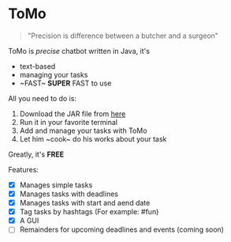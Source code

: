# ToMo

> "Precision is difference between a butcher and a surgeon"

ToMo is *precise* chatbot written in Java, it's

- text-based
- managing your tasks
- ~FAST~ **SUPER** FAST to use

All you need to do is:

1. Download the JAR file from [here](https://github.com/kienvumrpm/ip/releases)
2. Run it in your favorite terminal
3. Add and manage your tasks with ToMo
4. Let him ~cook~ do his works about your task

Greatly, it's **FREE**

Features:

- [x] Manages simple tasks
- [x] Manages tasks with deadlines
- [x] Manages tasks with start and aend date
- [x] Tag tasks by hashtags (For example: #fun)
- [x] A GUI
- [ ] Remainders for upcoming deadlines and events (coming soon)